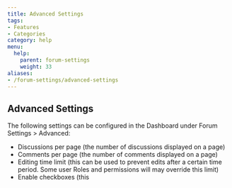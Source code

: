 ```yaml
---
title: Advanced Settings
tags:
- Features
- Categories
category: help
menu:
  help:
    parent: forum-settings
    weight: 33
aliases:
- /forum-settings/advanced-settings
---
```


## Advanced Settings

The following settings can be configured in the Dashboard under Forum Settings > Advanced:

 * Discussions per page  (the number of discussions displayed on a page) 
 * Comments per page (the number of comments displayed on a page) 
 * Editing time limit (this can be used to prevent edits after a certain time period.  Some user  Roles and permissions will may override this limit)
 * Enable checkboxes (this 